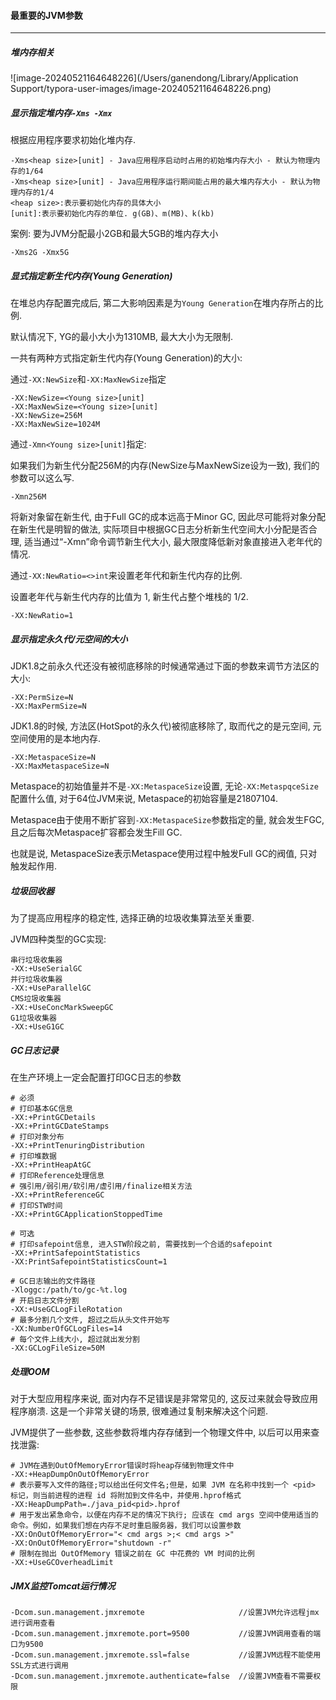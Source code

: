 #### 最重要的JVM参数

---

##### 堆内存相关

![image-20240521164648226](/Users/ganendong/Library/Application Support/typora-user-images/image-20240521164648226.png)

##### 显示指定堆内存`-Xms -Xmx`

根据应用程序要求初始化堆内存. 

```
-Xms<heap size>[unit] - Java应用程序启动时占用的初始堆内存大小 - 默认为物理内存的1/64
-Xms<heap size>[unit] - Java应用程序运行期间能占用的最大堆内存大小 - 默认为物理内存的1/4
<heap size>:表示要初始化内存的具体大小
[unit]:表示要初始化内存的单位. g(GB)、m(MB)、k(kb)
```

案例: 要为JVM分配最小2GB和最大5GB的堆内存大小

```
-Xms2G -Xmx5G
```

##### 显式指定新生代内存(Young Generation)

在堆总内存配置完成后, 第二大影响因素是为`Young Generation`在堆内存所占的比例. 

默认情况下, YG的最小大小为1310MB, 最大大小为无限制.

一共有两种方式指定新生代内存(Young Generation)的大小:

通过`-XX:NewSize`和`-XX:MaxNewSize`指定

```
-XX:NewSize=<Young size>[unit]
-XX:MaxNewSize=<Young size>[unit]
-XX:NewSize=256M
-XX:MaxNewSize=1024M
```

通过`-Xmn<Young size>[unit]`指定:

如果我们为新生代分配256M的内存(NewSize与MaxNewSize设为一致), 我们的参数可以这么写.

```
-Xmn256M
```

将新对象留在新生代, 由于Full GC的成本远高于Minor GC, 因此尽可能将对象分配在新生代是明智的做法, 实际项目中根据GC日志分析新生代空间大小分配是否合理, 适当通过“-Xmn”命令调节新生代大小, 最大限度降低新对象直接进入老年代的情况.

通过`-XX:NewRatio=<>int`来设置老年代和新生代内存的比例.

设置老年代与新生代内存的比值为 1, 新生代占整个堆栈的 1/2.

```
-XX:NewRatio=1
```

##### 显示指定永久代/元空间的大小

JDK1.8之前永久代还没有被彻底移除的时候通常通过下面的参数来调节方法区的大小:

```
-XX:PermSize=N
-XX:MaxPermSize=N
```

JDK1.8的时候, 方法区(HotSpot的永久代)被彻底移除了, 取而代之的是元空间, 元空间使用的是本地内存.

```
-XX:MetaspaceSize=N
-XX:MaxMetaspaceSize=N
```

Metaspace的初始值量并不是`-XX:MetaspaceSize`设置, 无论`-XX:MetaspqceSize`配置什么值, 对于64位JVM来说, Metaspace的初始容量是21807104.

Metaspace由于使用不断扩容到`-XX:MetaspaceSize`参数指定的量, 就会发生FGC, 且之后每次Metaspace扩容都会发生Fill GC.

也就是说, MetaspaceSize表示Metaspace使用过程中触发Full GC的阀值, 只对触发起作用.

##### 垃圾回收器

为了提高应用程序的稳定性, 选择正确的垃圾收集算法至关重要.

JVM四种类型的GC实现:

```
串行垃圾收集器
-XX:+UseSerialGC
并行垃圾收集器
-XX:+UseParallelGC
CMS垃圾收集器
-XX:+UseConcMarkSweepGC
G1垃圾收集器
-XX:+UseG1GC
```

##### GC日志记录

在生产环境上一定会配置打印GC日志的参数

```
# 必须
# 打印基本GC信息
-XX:+PrintGCDetails
-XX:+PrintGCDateStamps
# 打印对象分布
-XX:+PrintTenuringDistribution
# 打印堆数据
-XX:+PrintHeapAtGC
# 打印Reference处理信息
# 强引用/弱引用/软引用/虚引用/finalize相关方法
-XX:+PrintReferenceGC
# 打印STW时间
-XX:+PrintGCApplicationStoppedTime

# 可选
# 打印safepoint信息, 进入STW阶段之前, 需要找到一个合适的safepoint
-XX:+PrintSafepointStatistics
-XX:PrintSafepointStatisticsCount=1

# GC日志输出的文件路径
-Xloggc:/path/to/gc-%t.log
# 开启日志文件分割
-XX:+UseGCLogFileRotation
# 最多分割几个文件, 超过之后从头文件开始写
-XX:NumberOfGCLogFiles=14
# 每个文件上线大小, 超过就出发分割
-XX:GCLogFileSize=50M
```

##### 处理OOM

对于大型应用程序来说, 面对内存不足错误是非常常见的, 这反过来就会导致应用程序崩溃. 这是一个非常关键的场景, 很难通过复制来解决这个问题.

JVM提供了一些参数, 这些参数将堆内存存储到一个物理文件中, 以后可以用来查找泄露:

```
# JVM在遇到OutOfMemoryError错误时将heap存储到物理文件中
-XX:+HeapDumpOnOutOfMemoryError
# 表示要写入文件的路径;可以给出任何文件名;但是，如果 JVM 在名称中找到一个 <pid> 标记，则当前进程的进程 id 将附加到文件名中，并使用.hprof格式
-XX:HeapDumpPath=./java_pid<pid>.hprof
# 用于发出紧急命令，以便在内存不足的情况下执行; 应该在 cmd args 空间中使用适当的命令。例如，如果我们想在内存不足时重启服务器，我们可以设置参数
-XX:OnOutOfMemoryError="< cmd args >;< cmd args >"
-XX:OnOutOfMemoryError="shutdown -r"
# 限制在抛出 OutOfMemory 错误之前在 GC 中花费的 VM 时间的比例
-XX:+UseGCOverheadLimit
```

##### JMX监控Tomcat运行情况

```
-Dcom.sun.management.jmxremote                     //设置JVM允许远程jmx进行调用查看
-Dcom.sun.management.jmxremote.port=9500           //设置JVM调用查看的端口为9500
-Dcom.sun.management.jmxremote.ssl=false           //设置JVM远程不能使用SSL方式进行调用
-Dcom.sun.management.jmxremote.authenticate=false  //设置JVM查看不需要权限
```































